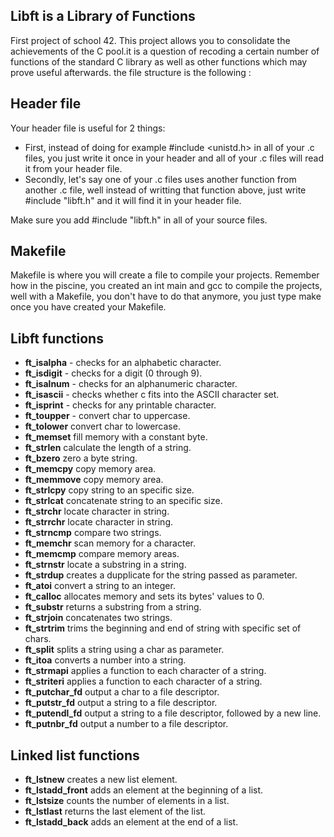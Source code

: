 
## Libft is a Library of Functions
First project of school 42. This project allows you to consolidate the achievements of the C pool.it is a question of recoding a certain number of functions of the standard C library as well as other functions which may prove useful afterwards. the file structure is the following :

## Header file
Your header file is useful for 2 things:
* First, instead of doing for example #include <unistd.h> in all of your .c files, you just write it once in your header and all of your .c files will read it from your header file.
* Secondly, let's say one of your .c files uses another function from another .c file, well instead of writting that function above, just write #include "libft.h" and it will find it in your header file.

Make sure you add #include "libft.h" in all of your source files. 

## Makefile
Makefile is where you will create a file to compile your projects. Remember how in the piscine, you created an int main and gcc to compile the projects, well with a Makefile, you don't have to do that anymore, you just type make once you have created your Makefile.

## Libft functions
* **ft_isalpha** - checks for an alphabetic character.
* **ft_isdigit** - checks for a digit (0 through 9).
* **ft_isalnum** - checks for an alphanumeric character.
* **ft_isascii** - checks whether c fits into the ASCII character set.
* **ft_isprint** - checks for any printable character.
* **ft_toupper** - convert char to uppercase.
* **ft_tolower** convert char to lowercase.
* **ft_memset** fill memory with a constant byte.
* **ft_strlen** calculate the length of a string.
* **ft_bzero** zero a byte string.
* **ft_memcpy** copy memory area.
* **ft_memmove** copy memory area.
* **ft_strlcpy** copy string to an specific size.
* **ft_strlcat** concatenate string to an specific size.
* **ft_strchr** locate character in string.
* **ft_strrchr** locate character in string.
* **ft_strncmp** compare two strings.
* **ft_memchr** scan memory for a character.
* **ft_memcmp** compare memory areas.
* **ft_strnstr** locate a substring in a string.
* **ft_strdup** creates a dupplicate for the string passed as parameter.
* **ft_atoi** convert a string to an integer.
* **ft_calloc** allocates memory and sets its bytes' values to 0.
* **ft_substr** returns a substring from a string.
* **ft_strjoin** concatenates two strings.
* **ft_strtrim** trims the beginning and end of string with specific set of chars.
* **ft_split** splits a string using a char as parameter.
* **ft_itoa** converts a number into a string.
* **ft_strmapi** applies a function to each character of a string.
* **ft_striteri** applies a function to each character of a string.
* **ft_putchar_fd** output a char to a file descriptor.
* **ft_putstr_fd** output a string to a file descriptor.
* **ft_putendl_fd** output a string to a file descriptor, followed by a new line.
* **ft_putnbr_fd** output a number to a file descriptor.
## Linked list functions
* **ft_lstnew** creates a new list element.
* **ft_lstadd_front** adds an element at the beginning of a list.
* **ft_lstsize** counts the number of elements in a list.
* **ft_lstlast** returns the last element of the list.
* **ft_lstadd_back** adds an element at the end of a list.

